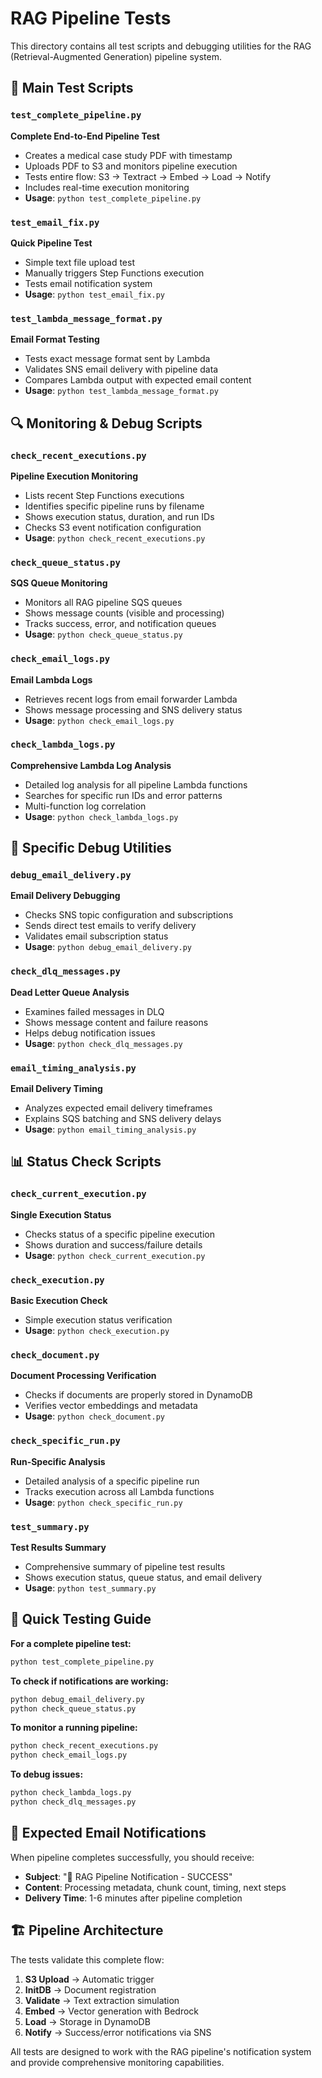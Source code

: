 # RAG Pipeline Tests

This directory contains all test scripts and debugging utilities for the RAG (Retrieval-Augmented Generation) pipeline system.

## 🧪 Main Test Scripts

### `test_complete_pipeline.py`
**Complete End-to-End Pipeline Test**
- Creates a medical case study PDF with timestamp
- Uploads PDF to S3 and monitors pipeline execution
- Tests entire flow: S3 → Textract → Embed → Load → Notify
- Includes real-time execution monitoring
- **Usage**: `python test_complete_pipeline.py`

### `test_email_fix.py`
**Quick Pipeline Test**
- Simple text file upload test
- Manually triggers Step Functions execution
- Tests email notification system
- **Usage**: `python test_email_fix.py`

### `test_lambda_message_format.py`
**Email Format Testing**
- Tests exact message format sent by Lambda
- Validates SNS email delivery with pipeline data
- Compares Lambda output with expected email content
- **Usage**: `python test_lambda_message_format.py`

## 🔍 Monitoring & Debug Scripts

### `check_recent_executions.py`
**Pipeline Execution Monitoring**
- Lists recent Step Functions executions
- Identifies specific pipeline runs by filename
- Shows execution status, duration, and run IDs
- Checks S3 event notification configuration
- **Usage**: `python check_recent_executions.py`

### `check_queue_status.py`
**SQS Queue Monitoring**
- Monitors all RAG pipeline SQS queues
- Shows message counts (visible and processing)
- Tracks success, error, and notification queues
- **Usage**: `python check_queue_status.py`

### `check_email_logs.py`
**Email Lambda Logs**
- Retrieves recent logs from email forwarder Lambda
- Shows message processing and SNS delivery status
- **Usage**: `python check_email_logs.py`

### `check_lambda_logs.py`
**Comprehensive Lambda Log Analysis**
- Detailed log analysis for all pipeline Lambda functions
- Searches for specific run IDs and error patterns
- Multi-function log correlation
- **Usage**: `python check_lambda_logs.py`

## 🔧 Specific Debug Utilities

### `debug_email_delivery.py`
**Email Delivery Debugging**
- Checks SNS topic configuration and subscriptions
- Sends direct test emails to verify delivery
- Validates email subscription status
- **Usage**: `python debug_email_delivery.py`

### `check_dlq_messages.py`
**Dead Letter Queue Analysis**
- Examines failed messages in DLQ
- Shows message content and failure reasons
- Helps debug notification issues
- **Usage**: `python check_dlq_messages.py`

### `email_timing_analysis.py`
**Email Delivery Timing**
- Analyzes expected email delivery timeframes
- Explains SQS batching and SNS delivery delays
- **Usage**: `python email_timing_analysis.py`

## 📊 Status Check Scripts

### `check_current_execution.py`
**Single Execution Status**
- Checks status of a specific pipeline execution
- Shows duration and success/failure details
- **Usage**: `python check_current_execution.py`

### `check_execution.py`
**Basic Execution Check**
- Simple execution status verification
- **Usage**: `python check_execution.py`

### `check_document.py`
**Document Processing Verification**
- Checks if documents are properly stored in DynamoDB
- Verifies vector embeddings and metadata
- **Usage**: `python check_document.py`

### `check_specific_run.py`
**Run-Specific Analysis**
- Detailed analysis of a specific pipeline run
- Tracks execution across all Lambda functions
- **Usage**: `python check_specific_run.py`

### `test_summary.py`
**Test Results Summary**
- Comprehensive summary of pipeline test results
- Shows execution status, queue status, and email delivery
- **Usage**: `python test_summary.py`

## 🚀 Quick Testing Guide

**For a complete pipeline test:**
```bash
python test_complete_pipeline.py
```

**To check if notifications are working:**
```bash
python debug_email_delivery.py
python check_queue_status.py
```

**To monitor a running pipeline:**
```bash
python check_recent_executions.py
python check_email_logs.py
```

**To debug issues:**
```bash
python check_lambda_logs.py
python check_dlq_messages.py
```

## 📧 Expected Email Notifications

When pipeline completes successfully, you should receive:
- **Subject**: "📡 RAG Pipeline Notification - SUCCESS"
- **Content**: Processing metadata, chunk count, timing, next steps
- **Delivery Time**: 1-6 minutes after pipeline completion

## 🏗️ Pipeline Architecture

The tests validate this complete flow:
1. **S3 Upload** → Automatic trigger
2. **InitDB** → Document registration  
3. **Validate** → Text extraction simulation
4. **Embed** → Vector generation with Bedrock
5. **Load** → Storage in DynamoDB
6. **Notify** → Success/error notifications via SNS

All tests are designed to work with the RAG pipeline's notification system and provide comprehensive monitoring capabilities. 